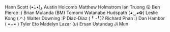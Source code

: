 Hann Scott (•̀ᴗ•́)و
Austin Holcomb
Matthew Holmstrom
Ian Truong 😜
Ben Pierce :)
Brian Mulanda (BM)
Tomomi Watanabe Hudspath (◕‿◕✿)
Leslie Kong (.ᴖ.)
Walter Downing :P
Diaz-Diaz ( ╹ -╹)?
Richard Phan :)
Dan Hambor ( •⌄• )
Tyler Eto
Madelyn Lazar (*u*)
Ersan Ustundag
Ji Mun
